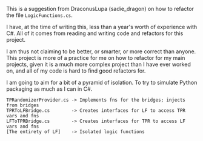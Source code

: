 
This is a suggestion from DraconusLupa (sadie_dragon) on how to refactor the
file `LogicFunctions.cs`.

I have, at the time of writing this, less than a year's worth of experience
with C#. All of it comes from reading and writing code and refactors for this
project.

I am thus not claiming to be better, or smarter, or more correct than anyone.
This project is more of a practice for me on how to refactor for my main
projects, given it is a much more complex project than I have ever worked on,
and all of my code is hard to find good refactors for.

I am going to aim for a bit of a pyramid of isolation. To try to simulate
Python packaging as much as I can in C#.
```
TPRandomizerProvider.cs -> Implements fns for the bridges; injects from bridges
TPRToLFBridge.cs        -> Creates interfaces for LF to access TPR vars and fns
LFToTPRBridge.cs        -> Creates interfaces for TPR to access LF vars and fns
[The entirety of LF]    -> Isolated logic functions
```

